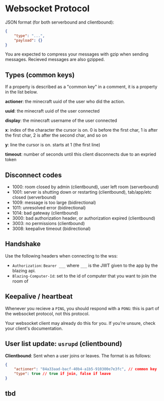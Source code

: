 # Websocket Protocol

JSON format (for both serverbound and clientbound):

```json
{
    "type": "...",
    "payload": {}
}
```

You are expected to compress your messages with gzip when sending messages. Recieved messages are also gzipped.

## Types (common keys)

If a property is described as a "common key" in a comment, it is a property in the list below.

**actioner**: the minecraft uuid of the user who did the action.

**uuid**: the minecraft uuid of the user connected

**display**: the minecraft username of the user connected

**x**: index of the character the cursor is on. 0 is before the first char, 1 is after the first char, 2 is after the second char, and so on

**y**: line the cursor is on. starts at 1 (the first line)

**timeout**: number of seconds until this client disconnects due to an expried token

## Disconnect codes

* 1000: room closed by admin (clientbound), user left room (serverbound)
* 1001: server is shutting down or restarting (clientbound), tab/app/etc closed (serverbound)
* 1009: message is too large (bidirectional)
* 1011: unresolved error (bidirectional)
* 1014: bad gateway (clientbound)
* 3000: bad authorization header, or authorization expired (clientbound)
* 3003: no permissions (clientbound)
* 3008: keepalive timeout (bidirectional)

## Handshake

Use the following headers when connecting to the wss:
* `Authorization`: `Bearer ___` where `___` is the JWT given to the app by the blazing api.
* `Blazing-Computer-Id`: set to the id of computer that you want to join the room of

## Keepalive / heartbeat

Whenever you recieve a `PING`, you should respond with a `PONG`: this is part of the websocket protocol, not this protocol.

Your websocket client may already do this for you. If you're unsure, check your client's documentation.

## User list update: `usrupd` (clientbound)

**Clientbound**: Sent when a user joins or leaves. The format is as follows:

```json
{
    "actioner": "84a33aad-bacf-40b4-a1b5-910300e7e3fc", // common key
    "type": true // true if join, false if leave
}
```


## tbd
